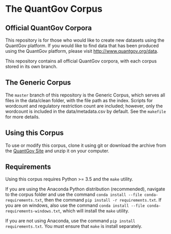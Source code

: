 # The QuantGov Corpus

## Official QuantGov Corpora

This repository is for those who would like to create new datasets using the QuantGov platform. If you would like to find data that has been produced using the QuantGov platform, please visit http://www.quantgov.org/data.

This repository contains all official QuantGov corpora, with each corpus stored in its own branch.

## The Generic Corpus

The `master` branch of this repository is the Generic Corpus, which serves all files in the data/clean folder, with the file path as the index. Scripts for wordcount and regulatory restriction count are included; however, only the wordcount is included in the data/metadata.csv by default. See the `makefile` for more details.

## Using this Corpus

To use or modify this corpus, clone it using git or download the archive from the [QuantGov Site](http://www.quantgov.org/platform) and unzip it on your computer.

## Requirements

Using this corpus requires Python >= 3.5 and the `make` utility. 

If you are using the Anaconda Python distribution (recommended), navigate to the corpus folder and use the command `conda install --file conda-requirements.txt`, then the command `pip install -r requirements.txt`. If you are on windows, also use the command `conda install --file conda-requirements-windows.txt`, which will install the `make` utility. 

If you are not using Anaconda, use the command `pip install requirements.txt`. You must ensure that `make` is install separately.

